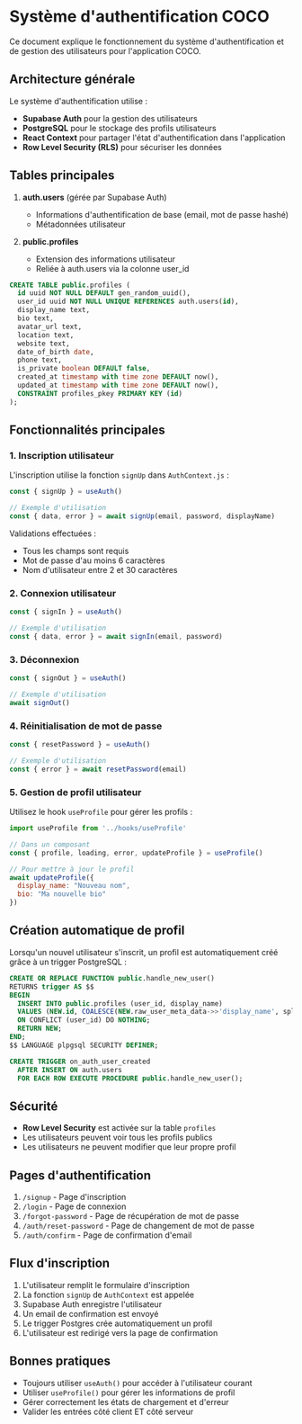 # Système d'authentification COCO

Ce document explique le fonctionnement du système d'authentification et de gestion des utilisateurs pour l'application COCO.

## Architecture générale

Le système d'authentification utilise :

- **Supabase Auth** pour la gestion des utilisateurs
- **PostgreSQL** pour le stockage des profils utilisateurs
- **React Context** pour partager l'état d'authentification dans l'application
- **Row Level Security (RLS)** pour sécuriser les données

## Tables principales

1. **auth.users** (gérée par Supabase Auth)
   - Informations d'authentification de base (email, mot de passe hashé)
   - Métadonnées utilisateur

2. **public.profiles**
   - Extension des informations utilisateur
   - Reliée à auth.users via la colonne user_id

```sql
CREATE TABLE public.profiles (
  id uuid NOT NULL DEFAULT gen_random_uuid(),
  user_id uuid NOT NULL UNIQUE REFERENCES auth.users(id),
  display_name text,
  bio text,
  avatar_url text,
  location text,
  website text,
  date_of_birth date,
  phone text,
  is_private boolean DEFAULT false,
  created_at timestamp with time zone DEFAULT now(),
  updated_at timestamp with time zone DEFAULT now(),
  CONSTRAINT profiles_pkey PRIMARY KEY (id)
);
```

## Fonctionnalités principales

### 1. Inscription utilisateur

L'inscription utilise la fonction `signUp` dans `AuthContext.js` :

```javascript
const { signUp } = useAuth()

// Exemple d'utilisation
const { data, error } = await signUp(email, password, displayName)
```

Validations effectuées :
- Tous les champs sont requis
- Mot de passe d'au moins 6 caractères
- Nom d'utilisateur entre 2 et 30 caractères

### 2. Connexion utilisateur

```javascript
const { signIn } = useAuth()

// Exemple d'utilisation
const { data, error } = await signIn(email, password)
```

### 3. Déconnexion

```javascript
const { signOut } = useAuth() 

// Exemple d'utilisation
await signOut()
```

### 4. Réinitialisation de mot de passe

```javascript
const { resetPassword } = useAuth()

// Exemple d'utilisation
const { error } = await resetPassword(email)
```

### 5. Gestion de profil utilisateur

Utilisez le hook `useProfile` pour gérer les profils :

```javascript
import useProfile from '../hooks/useProfile'

// Dans un composant
const { profile, loading, error, updateProfile } = useProfile()

// Pour mettre à jour le profil
await updateProfile({
  display_name: "Nouveau nom",
  bio: "Ma nouvelle bio"
})
```

## Création automatique de profil

Lorsqu'un nouvel utilisateur s'inscrit, un profil est automatiquement créé grâce à un trigger PostgreSQL :

```sql
CREATE OR REPLACE FUNCTION public.handle_new_user()
RETURNS trigger AS $$
BEGIN
  INSERT INTO public.profiles (user_id, display_name)
  VALUES (NEW.id, COALESCE(NEW.raw_user_meta_data->>'display_name', split_part(NEW.email, '@', 1)))
  ON CONFLICT (user_id) DO NOTHING;
  RETURN NEW;
END;
$$ LANGUAGE plpgsql SECURITY DEFINER;

CREATE TRIGGER on_auth_user_created
  AFTER INSERT ON auth.users
  FOR EACH ROW EXECUTE PROCEDURE public.handle_new_user();
```

## Sécurité

- **Row Level Security** est activée sur la table `profiles`
- Les utilisateurs peuvent voir tous les profils publics
- Les utilisateurs ne peuvent modifier que leur propre profil

## Pages d'authentification

1. `/signup` - Page d'inscription
2. `/login` - Page de connexion
3. `/forgot-password` - Page de récupération de mot de passe
4. `/auth/reset-password` - Page de changement de mot de passe
5. `/auth/confirm` - Page de confirmation d'email

## Flux d'inscription

1. L'utilisateur remplit le formulaire d'inscription
2. La fonction `signUp` de `AuthContext` est appelée
3. Supabase Auth enregistre l'utilisateur
4. Un email de confirmation est envoyé
5. Le trigger Postgres crée automatiquement un profil
6. L'utilisateur est redirigé vers la page de confirmation

## Bonnes pratiques

- Toujours utiliser `useAuth()` pour accéder à l'utilisateur courant
- Utiliser `useProfile()` pour gérer les informations de profil
- Gérer correctement les états de chargement et d'erreur
- Valider les entrées côté client ET côté serveur